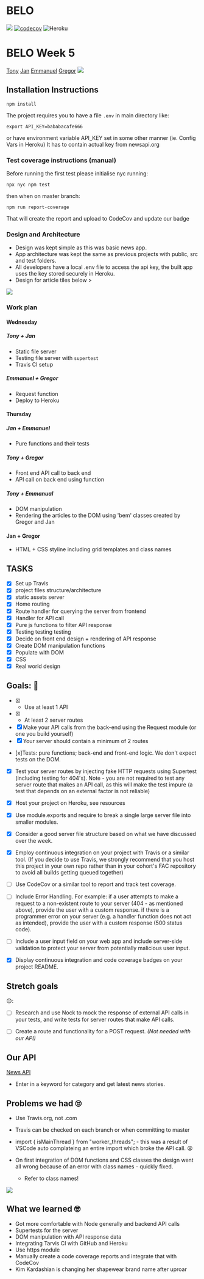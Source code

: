 # BELO

![](https://travis-ci.org/fac-17/BELO.svg?branch=master)
[![codecov](https://codecov.io/gh/fac-17/BELO/branch/master/graph/badge.svg)](https://codecov.io/gh/fac-17/BELO)
![Heroku](https://heroku-badge.herokuapp.com/?app=belo-wk5)

# BELO Week 5

[Tony](https://github.com/tonylomax)
[Jan](https://github.com/crianonim)
[Emmanuel](https://github.com/emaggy)
[Gregor](https://github.com/Albadylic)
![](https://i.imgur.com/KczIls3.jpg)

## Installation Instructions

```
npm install
```

The project requires you to have a file `.env` in main directory like:

```
export API_KEY=bababacafe666
```

or have environment variable API_KEY set in some other manner (ie. Config Vars in Heroku)
It has to contain actual key from newsapi.org


### Test coverage instructions (manual)

Before running the first test please initialise nyc running:

```
npx nyc npm test
```
then when on master branch:
```
npm run report-coverage
```
That will create the report and upload to CodeCov and update our badge

### Design and Architecture

- Design was kept simple as this was basic news app.
- App architecture was kept the same as previous projects with public, src and test folders.
- All developers have a local .env file to access the api key, the built app uses the key stored securely in Heroku.
- Design for article tiles below >

![](https://i.imgur.com/0CHdggb.jpg)

### Work plan

#### Wednesday

##### Tony + Jan

- Static file server
- Testing file server with `supertest`
- Travis CI setup

##### Emmanuel + Gregor

- Request function
- Deploy to Heroku

#### Thursday

##### Jan + Emmanuel

- Pure functions and their tests

##### Tony + Gregor

- Front end API call to back end
- API call on back end using function

##### Tony + Emmanual

- DOM manipulation
- Rendering the articles to the DOM using 'bem' classes created by Gregor and Jan

#### Jan + Gregor

- HTML + CSS styline including grid templates and class names

## TASKS

- [x] Set up Travis
- [x] project files structure/architecture
- [x] static assets server
- [x] Home routing
- [x] Route handler for querying the server from frontend
- [x] Handler for API call
- [x] Pure js functions to filter API response
- [x] Testing testing testing
- [x] Decide on front end design + rendering of API response
- [x] Create DOM manipulation functions
- [x] Populate with DOM
- [x] CSS
- [x] Real world design

## Goals: 🙌

- [x] - Use at least 1 API
- [x] - At least 2 server routes
- [x] Make your API calls from the back-end using the Request module (or one you build yourself)
- [x] Your server should contain a minimum of 2 routes
- [x]Tests: pure functions; back-end and front-end logic. We don't expect tests on the DOM.
- [x] Test your server routes by injecting fake HTTP requests using Supertest (including testing for 404's). Note - you are not required to test any server route that makes an API call, as this will make the test impure (a test that depends on an external factor is not reliable)
- [x] Host your project on Heroku, see resources

- [x] Use module.exports and require to break a single large server file into smaller modules.

- [x] Consider a good server file structure based on what we have discussed over the week.

- [x] Employ continuous integration on your project with Travis or a similar tool. (If you decide to use Travis, we strongly recommend that you host this project in your own repo rather than in your cohort's FAC repository to avoid all builds getting queued together)

- [ ] Use CodeCov or a similar tool to report and track test coverage.

- [ ] Include Error Handling. For example: if a user attempts to make a request to a non-existent route to your server (404 - as mentioned above), provide the user with a custom response. if there is a programmer error on your server (e.g. a handler function does not act as intended), provide the user with a custom response (500 status code).
- [ ] Include a user input field on your web app and include server-side validation to protect your server from potentially malicious user input.
- [x] Display continuous integration and code coverage badges on your project README.

## Stretch goals

😊:

- [ ] Research and use Nock to mock the response of external API calls in your tests, and write tests for server routes that make API calls.

- [ ] Create a route and functionality for a POST request. _(Not needed with our API)_

## Our API

[News API](https://newsapi.org/)

- Enter in a keyword for category and get latest news stories.

## Problems we had 🙄

- Use Travis.org, not .com
- Travis can be checked on each branch or when committing to master
- import { isMainThread } from "worker_threads"; - this was a result of VSCode auto complateing an entire import which broke the API call. 😩

- On first integration of DOM functions and CSS classes the design went all wrong because of an error with class names - quickly fixed.
  - Refer to class names!

![](https://i.imgur.com/2DipuCZ.png)

## What we learned 🤓

- Got more comfortable with Node generally and backend API calls
- Supertests for the server
- DOM manipulation with API response data
- Integrating Tarvis CI with GitHub and Heroku
- Use https module
- Manually create a code coverage reports and integrate that with CodeCov
- Kim Kardashian is changing her shapewear brand name after uproar


